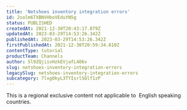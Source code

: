 ```yaml
---
title: 'Netshoes inventory integration errors'
id: 2solm6TXBNVHboVEduYN5g
status: PUBLISHED
createdAt: 2021-12-30T20:43:17.879Z
updatedAt: 2023-03-29T14:53:26.342Z
publishedAt: 2023-03-29T14:53:26.342Z
firstPublishedAt: 2021-12-30T20:59:34.810Z
contentType: tutorial
productTeam: Channels
author: 5l9ZQjiivHzkEVjafL4O6v
slug: netshoes-inventory-integration-errors
legacySlug: netshoes-inventory-integration-errors
subcategory: 7lxg0kyL3TYIsrlSQlf1zP
---
```


<div class="alert alert-warning" role="alert">This is a regional exclusive content not applicable to 
English speaking countries.</div>
